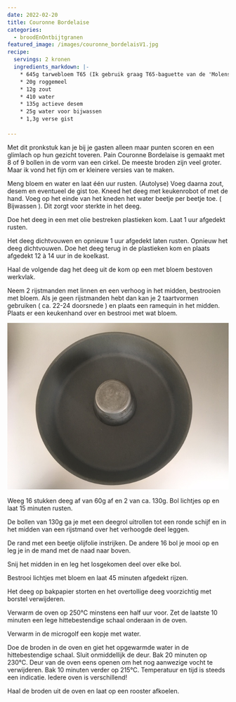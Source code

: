 ```yaml
---
date: 2022-02-20
title: Couronne Bordelaise
categories:
  - broodEnOntbijtgranen
featured_image: /images/couronne_bordelaisV1.jpg
recipe:
  servings: 2 kronen
  ingredients_markdown: |-
    * 645g tarwebloem T65 (Ik gebruik graag T65-baguette van de 'Molens van Oudenaarde')
    * 20g roggemeel
    * 12g zout
    * 410 water 
    * 135g actieve desem
    * 25g water voor bijwassen
    * 1,3g verse gist
    
---
```

Met dit pronkstuk kan je bij je gasten alleen maar punten scoren en een glimlach op hun gezicht toveren.
Pain Couronne Bordelaise is gemaakt met 8 of 9 bollen in de vorm van een cirkel.
De meeste broden zijn veel groter. Maar ik vond het fijn om er kleinere versies van te maken.

<!--more-->
Meng bloem en water en laat één uur rusten. (Autolyse)
Voeg daarna zout, desem en eventueel de gist toe.
Kneed het deeg met keukenrobot of met de hand.
Voeg op het einde van het kneden het water beetje per beetje toe. ( Bijwassen ).
Dit zorgt voor sterkte in het deeg.

Doe het deeg in een met olie bestreken plastieken kom.
Laat 1 uur afgedekt rusten.

Het deeg dichtvouwen en opnieuw 1 uur afgedekt laten rusten. 
Opnieuw het deeg dichtvouwen.
Doe het deeg terug in de plastieken kom en plaats afgedekt 12 à 14 uur in de koelkast. 

Haal de volgende dag het deeg uit de kom op een met bloem bestoven werkvlak.

Neem 2 rijstmanden met linnen en een verhoog in het midden, bestrooien met bloem.
Als je geen rijstmanden hebt dan kan je 2 taartvormen gebruiken ( ca. 22-24 doorsnede ) en plaats een ramequin in het midden. Plaats er een keukenhand over en bestrooi met wat bloem.

![](/images/Couronne_werkwijze1.jpg)

Weeg 16 stukken deeg af van 60g af en 2 van ca. 130g.
Bol lichtjes op en laat 15 minuten rusten.

De bollen van 130g ga je met een deegrol uitrollen tot een ronde schijf en in het midden van een rijstmand over het verhoogde deel leggen.


De rand met een beetje olijfolie instrijken.
De andere 16 bol je mooi op en leg je in de mand met de naad naar boven.


Snij het midden in en leg het losgekomen deel over elke bol.

Bestrooi lichtjes met bloem en laat 45 minuten afgedekt rijzen.

Het deeg op bakpapier storten en het overtollige deeg voorzichtig met borstel verwijderen.

Verwarm de oven op 250°C minstens een half uur voor.
Zet de laatste 10 minuten een lege hittebestendige schaal onderaan in de oven.
 
Verwarm in de microgolf een kopje met water.

Doe de broden in de oven en giet het opgewarmde water in de hittebestendige schaal.
Sluit onmiddellijk de deur. 
Bak 20 minuten op 230°C. Deur van de oven eens openen om het nog aanwezige vocht te verwijderen. Bak 10 minuten verder op 215°C. 
Temperatuur en tijd is steeds een indicatie. Iedere oven is verschillend!

Haal de broden uit de oven en laat op een rooster afkoelen.






